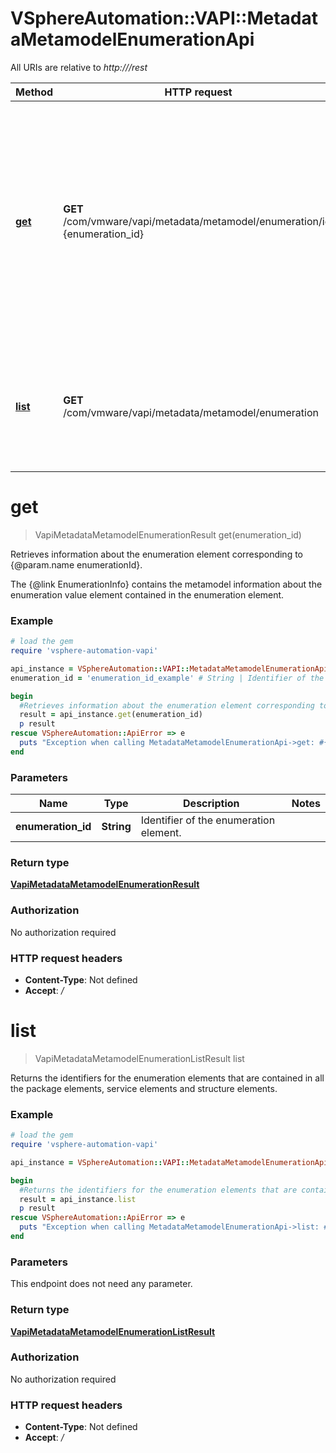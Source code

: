 # VSphereAutomation::VAPI::MetadataMetamodelEnumerationApi

All URIs are relative to *http:///rest*

Method | HTTP request | Description
------------- | ------------- | -------------
[**get**](MetadataMetamodelEnumerationApi.md#get) | **GET** /com/vmware/vapi/metadata/metamodel/enumeration/id:{enumeration_id} | Retrieves information about the enumeration element corresponding to {@param.name enumerationId}. &lt;p&gt; The {@link EnumerationInfo} contains the metamodel information about the enumeration value element contained in the enumeration element.
[**list**](MetadataMetamodelEnumerationApi.md#list) | **GET** /com/vmware/vapi/metadata/metamodel/enumeration | Returns the identifiers for the enumeration elements that are contained in all the package elements, service elements and structure elements.


# **get**
> VapiMetadataMetamodelEnumerationResult get(enumeration_id)

Retrieves information about the enumeration element corresponding to {@param.name enumerationId}. <p> The {@link EnumerationInfo} contains the metamodel information about the enumeration value element contained in the enumeration element.

### Example
```ruby
# load the gem
require 'vsphere-automation-vapi'

api_instance = VSphereAutomation::VAPI::MetadataMetamodelEnumerationApi.new
enumeration_id = 'enumeration_id_example' # String | Identifier of the enumeration element.

begin
  #Retrieves information about the enumeration element corresponding to {@param.name enumerationId}. <p> The {@link EnumerationInfo} contains the metamodel information about the enumeration value element contained in the enumeration element.
  result = api_instance.get(enumeration_id)
  p result
rescue VSphereAutomation::ApiError => e
  puts "Exception when calling MetadataMetamodelEnumerationApi->get: #{e}"
end
```

### Parameters

Name | Type | Description  | Notes
------------- | ------------- | ------------- | -------------
 **enumeration_id** | **String**| Identifier of the enumeration element. | 

### Return type

[**VapiMetadataMetamodelEnumerationResult**](VapiMetadataMetamodelEnumerationResult.md)

### Authorization

No authorization required

### HTTP request headers

 - **Content-Type**: Not defined
 - **Accept**: */*



# **list**
> VapiMetadataMetamodelEnumerationListResult list

Returns the identifiers for the enumeration elements that are contained in all the package elements, service elements and structure elements.

### Example
```ruby
# load the gem
require 'vsphere-automation-vapi'

api_instance = VSphereAutomation::VAPI::MetadataMetamodelEnumerationApi.new

begin
  #Returns the identifiers for the enumeration elements that are contained in all the package elements, service elements and structure elements.
  result = api_instance.list
  p result
rescue VSphereAutomation::ApiError => e
  puts "Exception when calling MetadataMetamodelEnumerationApi->list: #{e}"
end
```

### Parameters
This endpoint does not need any parameter.

### Return type

[**VapiMetadataMetamodelEnumerationListResult**](VapiMetadataMetamodelEnumerationListResult.md)

### Authorization

No authorization required

### HTTP request headers

 - **Content-Type**: Not defined
 - **Accept**: */*



